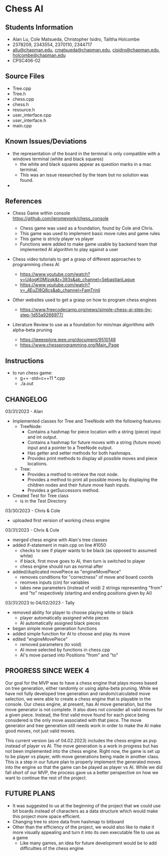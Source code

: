 # Chess AI

## Students Information
- Alan Lu, Cole Matsueda, Christopher Isidro, Talitha Holcombe
- 2378209, 2343554, 2370110, 2344717
- allu@chapman.edu, cmatsueda@chapman.edu, cisidro@chapman.edu, holcombe@chapman.edu
- CPSC406-02

## Source Files
- Tree.cpp
- Tree.h
- chess.cpp
- chess.h
- resource.h
- user_interface.cpp
- user_interface.h
- main.cpp

## Known Issues/Deviations
- the representation of the board in the terminal is only compatible with a windows terminal (white and black squares)
    - the white and black squares appear as question marks in a mac terminal.  
    - This was an issue researched by the team but no solution was found.
- 

## References
- Chess Game within console https://github.com/jeromevonk/chess_console
    - Chess game was used as a foundation, found by Cole and Chris.  
    - This game was used to implement basic move rules and game rules 
    - This game is stricly player vs player 
    - Functions were added to make game usable by backend team that implemented AI algorithm to play against a user

- Chess video tutorials to get a grasp of different approaches to programming chess AI 
    - https://www.youtube.com/watch?v=U4ogK0MIzqk&t=393s&ab_channel=SebastianLague
    - https://www.youtube.com/watch?v=_4EuZI8Q8cs&ab_channel=FamTrinli

- Other websites used to get a grasp on how to program chess engines
    - https://www.freecodecamp.org/news/simple-chess-ai-step-by-step-1d55a9266977/

- Literature Review to use as a foundation for min/max algorithms with alpha-beta pruning
    - https://ieeexplore.ieee.org/document/9510148
    - https://www.chessprogramming.org/Main_Page


## Instructions
- to run chess game:
    - g++ -std=c++11 *.cpp
    - ./a.out

## CHANGELOG
03/31/2023 - Alan
-   Implemented classes for Tree and TreeNode with the following features:
    - TreeNode:
        - Contains a hashmap for piece location with a string (piece) input and int output.
        - Contains a hashmap for future moves with a string (future move) input and a pointer to a TreeNode output.
        - Has getter and setter methods for both hashmaps.
        - Provides print methods to display all possible moves and piece locations.
    - Tree:
        - Provides a method to retrieve the root node.
        - Provides a method to print all possible moves by displaying the children nodes and their future move hash inputs.
        - Provides a getSuccessors method.
- Created Test for Tree class
    - is in the Test Directory

03/30/2023 - Chris & Cole
- uploaded first version of working chess engine 

03/31/2023 - Chris & Cole
- merged chess engine with Alan's tree classes
- added if-statement in main.cpp on line #1050 
    - checks to see if player wants to be black (as opposed to assumed white) 
    - if black, first move goes to AI, then turn is switched to player
    - chess engine should run as normal after
- added/duplicated movePiece as "engineMovePiece"
    - removes conditions for "correctness" of move and board coords
    - reomves inputs (cin) for variables
    - takes new parameters (instead of void) 2 strings representing "from" and "to" respectively (starting and ending positions given by AI)

03/31/2023 to 04/02/2023 - Tally
- removed ability for player to choose playing white or black
    - player automatically assigned white pieces
    - AI automatically assigned black pieces
- began simple move generation functions
- added simple function for AI to choose and play its move
- edited "engineMovePiece"
    - removed parameters (to void)
    - AI move selected by functions in chess.cpp
    - AI's move parsed into Positions "from" and "to"
    
## PROGRESS SINCE WEEK 4
Our goal for the MVP was to have a chess engine that plays moves based on tree generation, either randomly or using alpha-beta pruning. While we have not fully developed tree generation and random/calculated move selection, we were able to create a chess engine that is playable in the console. Our chess engine, at present, has AI move generation, but the move generator is not complete. It also does not consider all valid moves for a given piece. Instead, the first valid move found for each piece being considered is the only move associated with that piece. The move generator and tree generation still needs work in order to make the AI make good moves, not just valid moves.

This current version (as of 04.02.2023) includes the chess engine as pvp instead of player vs AI.  The move generation is a work in progress but has not been implemented into the chess engine.  Right now, the game is set up to be player vs player, with move generations being made in another class.  This is a step in our future plan to properly implement the generated moves into the engine so that the game can be played as player vs AI.  While we did fall short of our MVP, the process gave us a better perspective on how we want to continue the rest of the project.

## FUTURE PLANS 
- It was suggested to us at the beginning of the project that we could use bit boards instead of characters as a data structure which would make this project more space efficient.
- Changing tree to store data from hashmap to bitboard
- Other than the efficiency of the project, we would also like to make it more visually appealing and turn it into its own executable file to use as a game 
    - Like many games, an idea for future development would be to add difficulties of the chess engine 
